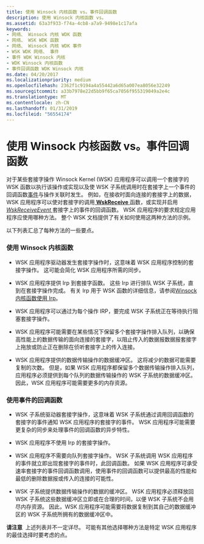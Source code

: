 ```yaml
---
title: 使用 Winsock 内核函数 vs。事件回调函数
description: 使用 Winsock 内核函数 vs。
ms.assetid: 63a3f933-f74a-4cb8-a7a9-9498e1c17afa
keywords:
- 网络、 Winsock 内核 WDK 函数
- 网络、 WSK WDK 函数
- 网络、 Winsock 内核 WDK 事件
- WSK WDK 网络、 事件
- 事件 WDK Winsock 内核
- WDK Winsock 内核函数
- 事件回调函数 WDK Winsock 内核
ms.date: 04/20/2017
ms.localizationpriority: medium
ms.openlocfilehash: 2362f1c9194a4a55442a6d65a007ea8056e32249
ms.sourcegitcommit: a33b7978e22d5bb9f65ca7056f955319049a2e4c
ms.translationtype: MT
ms.contentlocale: zh-CN
ms.lasthandoff: 01/31/2019
ms.locfileid: "56554174"
---
```

# <a name="using-winsock-kernel-functions-vs-event-callback-functions"></a>使用 Winsock 内核函数 vs。事件回调函数


对于某些套接字操作 Winsock Kernel (WSK) 应用程序可以调用一个套接字的 WSK 函数以执行该操作或实现以及使 WSK 子系统调用时在套接字上一个事件的回调函数[事件](winsock-kernel-events.md)与操作关联时发生。 例如，在接收时面向连接的套接字上的数据，WSK 应用程序可以使对套接字的调用[ **WskReceive** ](https://msdn.microsoft.com/library/windows/hardware/ff571139)函数，或实现并启用[ *WskReceiveEvent* ](https://msdn.microsoft.com/library/windows/hardware/ff571140)套接字上的事件的回调函数。 WSK 应用程序的要求规定应用程序应使用哪种方法。 整个 WSK 文档提供了有关如何使用这两种方法的示例。

以下列表汇总了每种方法的一些要点。

### <a name="using-winsock-kernel-functions"></a>使用 Winsock 内核函数

-   WSK 应用程序驱动器发生套接字操作时，这意味着 WSK 应用程序控制的套接字操作。 这可能会简化 WSK 应用程序所需的同步。

-   WSK 应用程序提供 Irp 到套接字函数。 这些 Irp 进行排队 WSK 子系统，直到在套接字操作完成。 有关 Irp 用于 WSK 函数的详细信息，请参阅[Winsock 内核函数使用 Irp](using-irps-with-winsock-kernel-functions.md)。

-   WSK 应用程序可以通过为每个操作 IRP，要完成 WSK 子系统正在等待执行阻塞套接字操作。

-   WSK 应用程序可能需要在某些情况下保留多个套接字操作排入队列，以确保高性能上的数据传输的面向连接的套接字，以阻止传入的数据报数据报套接字上拖放或防止正在删除在侦听套接字上的传入连接。

-   WSK 应用程序提供的数据传输操作的数据缓冲区。 这将减少的数据可能需要复制的次数。 但是，如果 WSK 应用程序都保留多个数据传输操作排入队列，应用程序必须提供到每个队列的数据传输操作的 WSK 子系统的数据缓冲区。 因此，WSK 应用程序可能需要更多的内存资源。

### <a name="using-event-callback-functions"></a>使用事件的回调函数

-   WSK 子系统驱动器套接字操作，这意味着 WSK 子系统通过调用回调函数的套接字的事件通知 WSK 应用程序的套接字的事件。 WSK 应用程序可能需要更复杂的同步来处理事件的回调函数的异步特性。

-   WSK 应用程序不使用 Irp 的套接字操作。

-   WSK 应用程序不需要向队列套接字操作。 WSK 子系统调用 WSK 应用程序的事件就立即出现套接字的事件时，此回调函数。 如果 WSK 应用程序可承受速率套接字的事件回调函数调用，使用事件的回调函数可以提供最高的性能和最低的删除数据报或传入的连接的可能性。

-   WSK 子系统提供数据传输操作的数据的缓冲区。 WSK 应用程序必须释放回 WSK 子系统这些数据缓冲区立即或在合理的时间，以便 WSK 子系统不会用尽内存资源。 因此，WSK 应用程序可能需要将数据复制到其自己的数据缓冲区的 WSK 子系统所拥有的数据缓冲区中。

**请注意**  上述列表并不一定详尽。 可能有其他选择哪种方法是特定 WSK 应用程序的最佳选择时要考虑的点。

 

 

 





